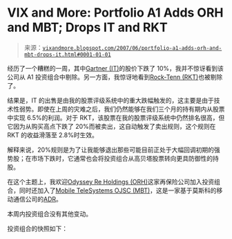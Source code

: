 <!--yml

分类：未分类

日期：2024-05-18 19:09:36

-->

# VIX and More: Portfolio A1 Adds ORH and MBT; Drops IT and RKT

> 来源：[`vixandmore.blogspot.com/2007/06/portfolio-a1-adds-orh-and-mbt-drops-it.html#0001-01-01`](http://vixandmore.blogspot.com/2007/06/portfolio-a1-adds-orh-and-mbt-drops-it.html#0001-01-01)

经历了一个糟糕的一周，其中[Gartner (IT)](http://finance.google.com/finance?q=it&hl=en)的股价下跌了 10%，我并不惊讶看到该公司从 A1 投资组合中剔除。另一方面，我惊讶地看到[Rock-Tenn (RKT)](http://finance.google.com/finance?q=rkt&hl=en)也被剔除了。

结果是，IT 的出售是由我的股票评级系统中的重大跌幅触发的，这主要是由于技术性弱势。即使在上周的灾难之后，我们仍然能够在我们三个月的持有期内从股票中实现 6.5%的利润。对于 RKT，该股票在我的股票评级系统中仍然排名很高，但它因为从购买高点下跌了 20%而被卖出，这自动触发了卖出规则，这个规则在 RKT 的收益滑落至 2.8%时生效。

解释来说，20%规则是为了让我能够退出那些可能目前正处于大幅回调初期的强势股；在市场下跌时，它通常也会将投资组合从高贝塔股票转向更具防御性的持股。

在这个主题上，我欢迎[Odyssey Re Holdings (ORH)](http://finance.google.com/finance?q=orh&hl=en)这家再保险公司加入投资组合，同时还加入了[Mobile TeleSystems OJSC (MBT)](http://finance.google.com/finance?q=mbt&hl=en)，这是一家基于莫斯科的移动通信公司的[ADR](http://en.wikipedia.org/wiki/American_Depositary_Receipt)。

本周内投资组合没有其他变动。

投资组合的快照如下：
